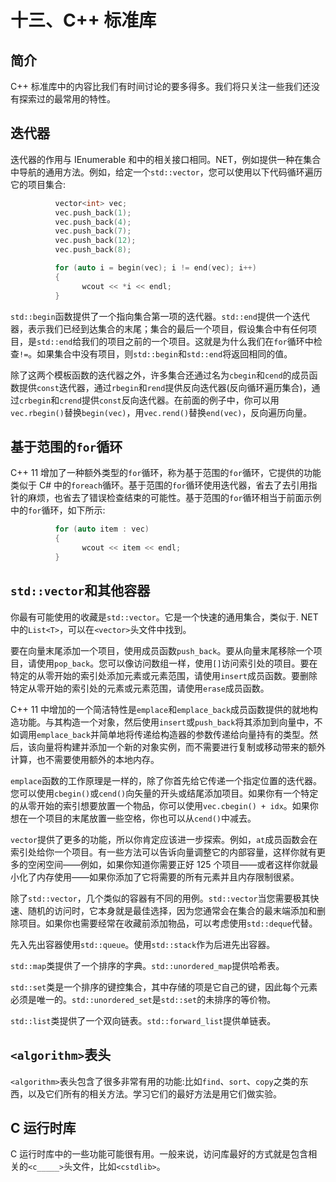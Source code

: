 # 十三、C++ 标准库

## 简介

C++ 标准库中的内容比我们有时间讨论的要多得多。我们将只关注一些我们还没有探索过的最常用的特性。

## 迭代器

迭代器的作用与 IEnumerable 和中的相关接口相同。NET，例如提供一种在集合中导航的通用方法。例如，给定一个`std::vector`，您可以使用以下代码循环遍历它的项目集合:

```cpp
          vector<int> vec;
          vec.push_back(1);
          vec.push_back(4);
          vec.push_back(7);
          vec.push_back(12);
          vec.push_back(8);

          for (auto i = begin(vec); i != end(vec); i++)
          {
                wcout << *i << endl;
          }

```

`std::begin`函数提供了一个指向集合第一项的迭代器。`std::end`提供一个迭代器，表示我们已经到达集合的末尾；集合的最后一个项目，假设集合中有任何项目，是`std::end`给我们的项目之前的一个项目。这就是为什么我们在`for`循环中检查`!=`。如果集合中没有项目，则`std::begin`和`std::end`将返回相同的值。

除了这两个模板函数的迭代器之外，许多集合还通过名为`cbegin`和`cend`的成员函数提供`const`迭代器，通过`rbegin`和`rend`提供反向迭代器(反向循环遍历集合)，通过`crbegin`和`crend`提供`const`反向迭代器。在前面的例子中，你可以用`vec.rbegin()`替换`begin(vec)`，用`vec.rend()`替换`end(vec)`，反向遍历向量。

## 基于范围的`for`循环

C++ 11 增加了一种额外类型的`for`循环，称为基于范围的`for`循环，它提供的功能类似于 C# 中的`foreach`循环。基于范围的`for`循环使用迭代器，省去了去引用指针的麻烦，也省去了错误检查结束的可能性。基于范围的`for`循环相当于前面示例中的`for`循环，如下所示:

```cpp
          for (auto item : vec)
          {
                wcout << item << endl;
          }

```

## `std::vector`和其他容器

你最有可能使用的收藏是`std::vector`。它是一个快速的通用集合，类似于. NET 中的`List<T>`，可以在`<vector>`头文件中找到。

要在向量末尾添加一个项目，使用成员函数`push_back`。要从向量末尾移除一个项目，请使用`pop_back`。您可以像访问数组一样，使用`[]`访问索引处的项目。要在特定的从零开始的索引处添加元素或元素范围，请使用`insert`成员函数。要删除特定从零开始的索引处的元素或元素范围，请使用`erase`成员函数。

C++ 11 中增加的一个简洁特性是`emplace`和`emplace_back`成员函数提供的就地构造功能。与其构造一个对象，然后使用`insert`或`push_back`将其添加到向量中，不如调用`emplace_back`并简单地将传递给构造器的参数传递给向量持有的类型。然后，该向量将构建并添加一个新的对象实例，而不需要进行复制或移动带来的额外计算，也不需要使用额外的本地内存。

`emplace`函数的工作原理是一样的，除了你首先给它传递一个指定位置的迭代器。您可以使用`cbegin()`或`cend()`向矢量的开头或结尾添加项目。如果你有一个特定的从零开始的索引想要放置一个物品，你可以使用`vec.cbegin() + idx`。如果你想在一个项目的末尾放置一些空格，你也可以从`cend()`中减去。

`vector`提供了更多的功能，所以你肯定应该进一步探索。例如，`at`成员函数会在索引处给你一个项目。有一些方法可以告诉向量调整它的内部容量，这样你就有更多的空闲空间——例如，如果你知道你需要正好 125 个项目——或者这样你就最小化了内存使用——如果你添加了它将需要的所有元素并且内存限制很紧。

除了`std::vector`，几个类似的容器有不同的用例。`std::vector`当您需要极其快速、随机的访问时，它本身就是最佳选择，因为您通常会在集合的最末端添加和删除项目。如果你也需要经常在收藏前添加物品，可以考虑使用`std::deque`代替。

先入先出容器使用`std::queue`。使用`std::stack`作为后进先出容器。

`std::map`类提供了一个排序的字典。`std::unordered_map`提供哈希表。

`std::set`类是一个排序的键控集合，其中存储的项是它自己的键，因此每个元素必须是唯一的。`std::unordered_set`是`std::set`的未排序的等价物。

`std::list`类提供了一个双向链表。`std::forward_list`提供单链表。

## `<algorithm>`表头

`<algorithm>`表头包含了很多非常有用的功能:比如`find`、`sort`、`copy`之类的东西，以及它们所有的相关方法。学习它们的最好方法是用它们做实验。

## C 运行时库

C 运行时库中的一些功能可能很有用。一般来说，访问库最好的方式就是包含相关的`<c_____>`头文件，比如`<cstdlib>`。